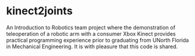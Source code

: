 # kinect2joints

An Introduction to Robotics team project where the demonstration of teleoperation of a robotic arm with a consumer Xbox Kinect provides practical programming experience prior to graduating from UNorth Florida in Mechanical Engineering. It is with pleasure that this code is shared.

